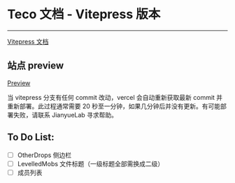 # Teco 文档 - Vitepress 版本

---

[Vitepress 文档](https://vitepress.dev/zh/)

## 站点 preview

[Preview](tecodoc-vitepress-preview.vercel.app)

当 vitepress 分支有任何 commit 改动，vercel 会自动重新获取最新 commit 并重新部署。此过程通常需要 20 秒至一分钟，如果几分钟后并没有更新。有可能部署失败，请联系 JianyueLab 寻求帮助。

## To Do List:

- [ ] OtherDrops 侧边栏
- [ ] LevelledMobs 文件标题（一级标题全部需换成二级）
- [ ] 成员列表

